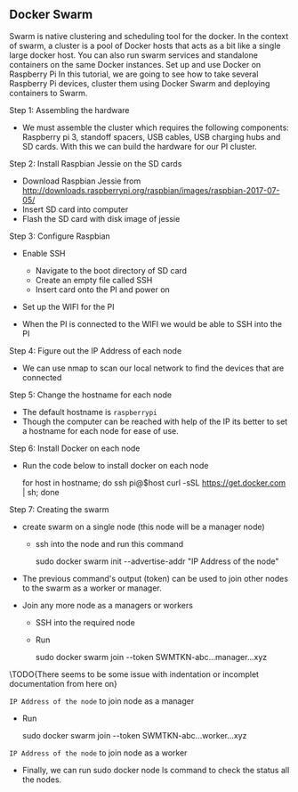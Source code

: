 ## Docker Swarm 

Swarm is native clustering and scheduling tool for the docker. In the context 
of swarm, a cluster is a pool of Docker hosts that acts as a bit like a single 
large docker host. You can also run swarm services and standalone containers on 
the same Docker instances. Set up and use Docker on Raspberry Pi
In this tutorial, we are going to see how to take several Raspberry Pi devices, 
cluster them using Docker Swarm and deploying containers to Swarm.

Step 1: Assembling the hardware

* We must assemble the cluster which requires the following components:
  Raspberry pi 3, standoff spacers, USB cables, USB charging hubs and SD 
  cards. With this we can build the hardware for our PI cluster.
	
Step 2: Install Raspbian Jessie on the SD cards

* Download Raspbian Jessie from <http://downloads.raspberrypi.org/raspbian/images/raspbian-2017-07-05/>
* Insert SD card into computer
* Flash the SD card with disk image of jessie

Step 3: Configure Raspbian

* Enable SSH

  * Navigate to the boot directory of SD card 
  * Create an empty file called SSH
  * Insert card onto the PI and power on

* Set up the WIFI for the PI
* When the PI is connected to the WIFI we would be able to SSH into the PI

Step 4: Figure out the IP Address of each node

* We can use nmap to scan our local network to find the devices that are connected

Step 5: Change the hostname for each node

* The default hostname is `raspberrypi`
* Though the computer can be reached with help of the IP its better to set a 
  hostname for each node for ease of use. 

Step 6: Install Docker on each node
* Run the code below to install docker on each node
  
  	for host in hostname; do 
            ssh pi@$host curl -sSL https://get.docker.com | sh; done
 
Step 7: Creating the swarm

* create swarm on a single node (this node will be a manager node) 
  * ssh into the node and run this command 

	sudo docker swarm init --advertise-addr "IP Address of the node"

* The previous command's output (token) can be used to join other nodes to the 
  swarm as a worker or manager.
* Join any more node as a managers or workers
  * SSH into the required node
  * Run 

      sudo docker swarm join --token SWMTKN-abc...manager...xyz 
      
\TODO{There seems to be some issue with indentation or incomplet documentation from here on}

`IP Address of the node` to join node as a manager
 * Run 

	sudo docker swarm join --token SWMTKN-abc...worker...xyz 

`IP Address of the node` to join node as a worker
* Finally, we can run sudo docker node ls command to check the status all the 
nodes.

